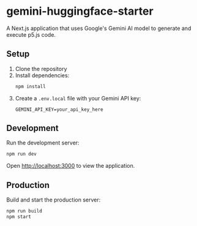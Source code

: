 # gemini-huggingface-starter

A Next.js application that uses Google's Gemini AI model to generate and execute p5.js code.

## Setup

1. Clone the repository
2. Install dependencies:
   ```bash
   npm install
   ```
3. Create a `.env.local` file with your Gemini API key:
   ```
   GEMINI_API_KEY=your_api_key_here
   ```

## Development

Run the development server:
```bash
npm run dev
```

Open [http://localhost:3000](http://localhost:3000) to view the application.

## Production

Build and start the production server:
```bash
npm run build
npm start
``` 